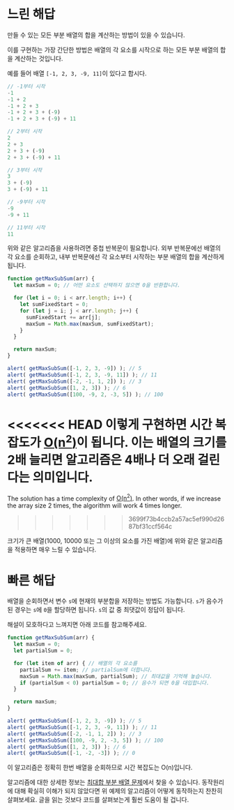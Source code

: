 # 느린 해답

만들 수 있는 모든 부분 배열의 합을 계산하는 방법이 있을 수 있습니다.

이를 구현하는 가장 간단한 방법은 배열의 각 요소를 시작으로 하는 모든 부분 배열의 합을 계산하는 것입니다.

예를 들어 배열 `[-1, 2, 3, -9, 11]`이 있다고 합시다.

```js no-beautify
// -1부터 시작
-1
-1 + 2
-1 + 2 + 3
-1 + 2 + 3 + (-9)
-1 + 2 + 3 + (-9) + 11

// 2부터 시작
2
2 + 3
2 + 3 + (-9)
2 + 3 + (-9) + 11

// 3부터 시작
3
3 + (-9)
3 + (-9) + 11

// -9부터 시작
-9
-9 + 11

// 11부터 시작
11
```

위와 같은 알고리즘을 사용하려면 중첩 반복문이 필요합니다. 외부 반복문에선 배열의 각 요소를 순회하고, 내부 반복문에선 각 요소부터 시작하는 부분 배열의 합을 계산하게 됩니다.

```js run
function getMaxSubSum(arr) {
  let maxSum = 0; // 어떤 요소도 선택하지 않으면 0을 반환합니다.

  for (let i = 0; i < arr.length; i++) {
    let sumFixedStart = 0;
    for (let j = i; j < arr.length; j++) {
      sumFixedStart += arr[j];
      maxSum = Math.max(maxSum, sumFixedStart);
    }
  }

  return maxSum;
}

alert( getMaxSubSum([-1, 2, 3, -9]) ); // 5
alert( getMaxSubSum([-1, 2, 3, -9, 11]) ); // 11
alert( getMaxSubSum([-2, -1, 1, 2]) ); // 3
alert( getMaxSubSum([1, 2, 3]) ); // 6
alert( getMaxSubSum([100, -9, 2, -3, 5]) ); // 100
```

<<<<<<< HEAD
이렇게 구현하면 시간 복잡도가 [O(n<sup>2</sup>)](https://en.wikipedia.org/wiki/Big_O_notation)이 됩니다. 이는 배열의 크기를 2배 늘리면 알고리즘은 4배나 더 오래 걸린다는 의미입니다.
=======
The solution has a time complexity of [O(n<sup>2</sup>)](https://en.wikipedia.org/wiki/Big_O_notation). In other words, if we increase the array size 2 times, the algorithm will work 4 times longer.
>>>>>>> 3699f73b4ccb2a57ac5ef990d2687bf31ccf564c

크기가 큰 배열(1000, 10000 또는 그 이상의 요소를 가진 배열)에 위와 같은 알고리즘을 적용하면 매우 느릴 수 있습니다.

# 빠른 해답

배열을 순회하면서 변수 `s`에 현재의 부분합을 저장하는 방법도 가능합니다. `s`가 음수가 된 경우는 `s`에 `0`을 할당하면 됩니다. `s`의 값 중 최댓값이 정답이 됩니다.

해설이 모호하다고 느껴지면 아래 코드를 참고해주세요.

```js run demo
function getMaxSubSum(arr) {
  let maxSum = 0;
  let partialSum = 0;

  for (let item of arr) { // 배열의 각 요소를
    partialSum += item; // partialSum에 더합니다.
    maxSum = Math.max(maxSum, partialSum); // 최대값을 기억해 놓습니다.
    if (partialSum < 0) partialSum = 0; // 음수가 되면 0을 대입합니다.
  }

  return maxSum;
}

alert( getMaxSubSum([-1, 2, 3, -9]) ); // 5
alert( getMaxSubSum([-1, 2, 3, -9, 11]) ); // 11
alert( getMaxSubSum([-2, -1, 1, 2]) ); // 3
alert( getMaxSubSum([100, -9, 2, -3, 5]) ); // 100
alert( getMaxSubSum([1, 2, 3]) ); // 6
alert( getMaxSubSum([-1, -2, -3]) ); // 0
```

이 알고리즘은 정확히 한번 배열을 순회하므로 시간 복잡도는 O(n)입니다.

알고리즘에 대한 상세한 정보는 [최대합 부분 배열 문제](http://en.wikipedia.org/wiki/Maximum_subarray_problem)에서 찾을 수 있습니다. 동작원리에 대해 확실히 이해가 되지 않았다면 위 예제의 알고리즘이 어떻게 동작하는지 찬찬히 살펴보세요. 글을 읽는 것보다 코드를 살펴보는게 훨씬 도움이 될 겁니다.
